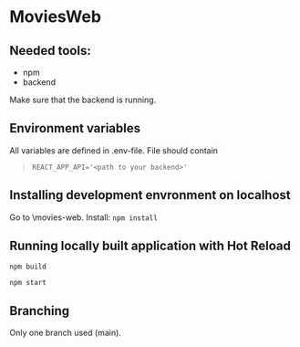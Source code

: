 # MoviesWeb

## Needed tools:
- npm
- backend

Make sure that the backend is running.

## Environment variables
All variables are defined in .env-file. File should contain
> ```
> REACT_APP_API='<path to your backend>'
> ```

## Installing development envronment on localhost
Go to <your git folder>\movies-web.
Install:
``npm install``

## Running locally built application with Hot Reload

``npm build``

``npm start``

## Branching
Only one branch used (main).

